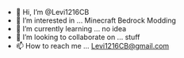 - 👋 Hi, I’m @Levi1216CB
- 👀 I’m interested in ... Minecraft Bedrock Modding
- 🌱 I’m currently learning ... no idea
- 💞️ I’m looking to collaborate on ... stuff
- 📫 How to reach me ... Levi1216CB@gmail.com


